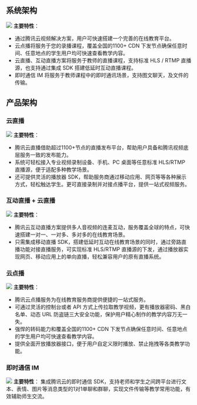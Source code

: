 ## 系统架构
![](https://main.qcloudimg.com/raw/7504da31c95c36d180045887aae7e62d.png)
**主要特性**：
- 通过腾讯云视频解决方案，用户可快速搭建一个完善的在线教育平台。
- 云点播将服务于您的录播课程，覆盖全国的1100+ CDN 下发节点确保任意时间、任意地点的学生用户均可快速查看教学内容。
- 云直播、互动直播方案将服务于教师的直播课程，支持标准 HLS / RTMP 直播源，也支持通过集成 SDK 搭建低延时互动直播课程。
- 即时通信 IM 将服务于教师课程中的即时通讯场景，支持图文聊天，及文件的传输。

## 产品架构
### 云直播
![](https://main.qcloudimg.com/raw/1c855d5b17cc01da0bbe90696173a2e8.svg)
**主要特性**：
- 腾讯云直播借助超过1100+节点的直播发布平台，帮助用户具备和腾讯视频底层服务一致的发布能力。
- 系统可轻松接入专业视频录制设备、手机、PC 桌面等任意标准 HLS/RTMP 直播源，便于适配多种教学场景。
- 还可提供灵活的播放器 SDK，帮助服务商通过移动应用、网页等等各种展示方式，轻松触达学生。更可直接录制并对接点播平台，提供一站式视频服务。

### 互动直播 + 云直播
![](https://main.qcloudimg.com/raw/e2a20d8152ac9625e96a719c318bdcb6.svg)
**主要特性**：
- 腾讯云互动直播方案提供多人音视频的连麦互动，服务覆盖全球的特点，可快速搭建一对一、一对多、多对多的在线教育场景。
- 只需集成移动直播 SDK，搭建低延时互动在线教育场景的同时，通过旁路直播功能对接直播服务，可实现标准 HLS/RTMP 直播源的下发，通过播放器实现网页、移动应用上的单向直播，轻松兼容用户的原有直播系统。

### 云点播
![](https://mc.qcloudimg.com/static/img/fc43e00b3b950221afea8f4e625c7025/image.png)
**主要特性**：
- 腾讯云点播服务为在线教育服务商提供便捷的一站式服务。
- 可通过灵活的控制台或者 API 方式上传拉取教学视频，更有播放器密码、黑白名单、动态 URL 防盗链三大安全功能，保护用户精心制作的教学内容万无一失。
- 强悍的转码能力和覆盖全国的1100+ CDN 下发节点确保任意时间、任意地点的学生用户均可快速查看教学内容。
- 提供全面开放播放器接口，便于用户自定义限时播放、禁止拖拽等各类教学功能。

### 即时通信 IM
![](https://main.qcloudimg.com/raw/190c322db78a3e918e0cd30ae9ac1907.png)
**主要特性**：
集成腾讯云的即时通信 SDK，支持老师和学生之间跨平台进行文本、表情、图片等消息类型的1对1单聊和群聊，实现文件传输等教学常用功能，有效辅助师生交流。



